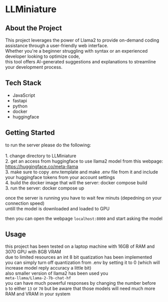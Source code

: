 # LLMiniature


## About the Project

This project leverages the power of Llama2 to provide on-demand coding assistance through a user-friendly web interface.</br> Whether you're a beginner struggling with syntax or an experienced developer looking to optimize code,</br> this tool offers AI-generated suggestions and explanations to streamline your development process.


## Tech Stack
* JavaScript
* fastapi
* python
* docker
* huggingface

## Getting Started
to run the server please do the following:</br>
</br>
    1. change directory to LLMiniature</br>
    2. get an access from huggingface to use llama2 model from this webpage: https://huggingface.co/meta-llama </br>
    3. make sure to copy .env.template and make .env file from it and include your huggingface tokens from your account settings </br>
    4. build the docker image that will the server: docker compose build</br>
    3. run the server: docker compose up</br>

once the server is running you have to wait few minuts (depedning on your connection speed) </br>
untill the model is downloaded and loaded to GPU

then you can open the webpage 
```localhost:8000```
and start asking the model

 
## Usage
  this project has been tested on a laptop machine with 16GB of RAM and 3070 GPU with 8GB VRAM</br>
  due to limited resources an int 8 bit quatization has been implemented </br>
  you can simply turn off quantization from .env by setting it to 0 (which will increase model reply accuracy a little bit)</br>
  also smaller version of llama2 has been used you </br>
  ```meta-llama/Llama-2-7b-chat-hf```</br>
  you can have much powerful responses by changing the number before </br>
  ```b``` to either ```13``` or ```70``` but be aware that those models will need much more </br>
  RAM and VRAM in your system



